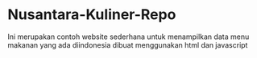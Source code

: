 # Nusantara-Kuliner-Repo
 
Ini merupakan contoh website sederhana untuk menampilkan data menu makanan yang ada diindonesia dibuat menggunakan html dan javascript

